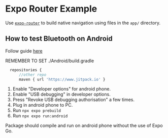 # Expo Router Example

Use [`expo-router`](https://expo.github.io/router) to build native navigation using files in the `app/` directory.

## How to test Bluetooth on Android
Follow guide [here](https://docs.expo.dev/development/create-development-builds/)

REMEMBER TO SET ./Android/build.gradle

```js
  repositories {
      //other repo
      maven { url 'https://www.jitpack.io' }
```

1. Enable "Developer options" for android phone.
2. Enable "USB debugging" in developer options.
3. Press "Revoke USB debugging authorisation" a few times.
4. Plug in android phone to PC.
5. Run `npx expo prebuild`
6. Run `npx expo run:android`

Package should compile and run on android phone without the use of Expo Go.


